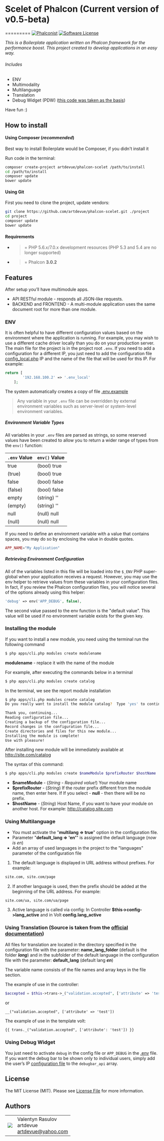# Scelet of Phalcon (Current version of v0.5-beta)
=========
[![Phalconist](http://phalconist.com/artdevue/phalcon-scelet/default.svg)](http://phalconist.com/artdevue/phalcon-scelet)
[![Software License](https://img.shields.io/badge/license-MIT-brightgreen.svg?style=flat-square)](LICENSE.md)

_This is a Boilerplate application written on Phalcon framework for the performance boost. This project created to develop applications in an easy way._ 
###### Includes
* ENV
* Multimodality
* Multilanguage
* Translation
* Debug Widget (PDW) ([this code was taken as the basis](https://github.com/jymboche/phalcon-debug-widget))
   
Have fun :) 

How to install
--------------

#### Using Composer (*recommended*)

Best way to install Boilerplate would be Composer, if you didn't install it

Run code in the terminal: 

```bash
composer create-project artdevue/phalcon-scelet /path/to/install
cd /path/to/install
composer update
bower update
```

#### Using Git

First you need to clone the project, update vendors:

```bash
git clone https://github.com/artdevue/phalcon-scelet.git ./project
cd project
composer update
bower update
```

#### Requirements

* >= PHP 5.6.x/7.0.x development resources (PHP 5.3 and 5.4 are no longer supported)
* >= Phalcon **3.0.2**

Features
--------
After setup you’ll have multimodule apps.
* API RESTful module - responds all JSON-like requests.
* BACKEND and FRONTEND - A multi-module application uses the same document root for more than one module.

### ENV
It is often helpful to have different configuration values based on the environment where the application is running. For example, you may wish to use a different cache driver locally than you do on your production server.
The main file for the project is in the project root `.env`.
If you need to add a configuration for a different IP, you just need to add the configuration file [config_local.php](config/config_local.php) IP and the name of the file that will be used for this IP. For example:
```php
return [
        '192.168.100.2' => '.env_local'
    ];
```
The system automatically creates a copy of file [.env.example](.env.example)
>Any variable in your `.env` file can be overridden by external environment variables such as server-level or system-level environment variables.

##### Environment Variable Types
All variables in your `.env` files are parsed as strings, so some reserved values have been created to allow you to return a wider range of types from the `env()` function:

`.env` Value  | `env()` Value
------------- | -------------
true          | (bool) true
(true)        | (bool) true
false         | (bool) false
(false)       | (bool) false
empty         | (string) ''
(empty)       | (string) ''
null          | (null) null
(null)        | (null) null

If you need to define an environment variable with a value that contains spaces, you may do so by enclosing the value in double quotes.
```php
APP_NAME="My Application"
```
##### Retrieving Environment Configuration
All of the variables listed in this file will be loaded into the `$_ENV` PHP super-global when your application receives a request. However, you may use the env helper to retrieve values from these variables in your configuration files. In fact, if you review the Phalcon configuration files, you will notice several of the options already using this helper:
```php
'debug' => env('APP_DEBUG', false),
```
The second value passed to the env function is the "default value". This value will be used if no environment variable exists for the given key.

### Installing the module
If you want to install a new module, you need using the terminal run the following command
```bash
$ php apps/cli.php modules create modulename
```
**modulename** - replace it with the name of the module

For example, after executing the commands below in a terminal
```bash
$ php apps/cli.php modules create catalog
```
In the terminal, we see the report module installation
```bash
$ php apps/cli.php modules create catalog
Do you really want to install the module catalog?  Type 'yes' to continue: yes

Thank you, continuing...
Reading configuration file...
Creating a backup of the configuration file...
Record changes in the configuration file...
Create directories and files for this new module...
Installing the module is complete!
Use with pleasure!
```
After installing new module will be immediately available at http://site.com/catalog

The syntax of this command:
```bash
$ php apps/cli.php modules create $nameModule $prefixRouter $hostName
```
- **$nameModule** - (*String - Required value!*) Your module name
- **$prefixRouter** - (*String*) If the router prefix different from the module name, then enter here. If If you select - **null** - then there will be no prefix.
- **$hostName**     - (*String*) Host Name, if you want to have your module on another host. For example: http://catalog.site.com

### Using Multilanguage
* You must activate the "**multilang => true**" option in the configuration file.
* Parameter "**default_lang => 'en'**" is assigned the default language (_now is en_)
* Add an array of used languages in the project to the "languages" parameter of the configuration file
1. The default language is displayed in URL address without prefixes. For example: 
```html
site.com, site.com/page
```
2. If another language is used, then the prefix should be added at the beginning of the URL address. For example:
```html
site.com/ua, site.com/ua/page
```
3. Active language is called via config: In Controller **$this->config->lang_active** and in Volt **config.lang_active**

### Using Translation (Source is taken from the [official documentation](https://docs.phalconphp.com/en/3.0.0/reference/translate.html))
All files for translation are located in the directory specified in the configuration file with the parameter: 
**name_lang_folder** (default is the folder **_lang_**) 
and in the subfolder of the default language in the configuration file with the parameter: 
**default_lang** (default lang **_en_**)

The variable name consists of the file names and array keys in the file section.

The example of use in the controller:
```php
$accepted = $this->trans->_("validation.accepted", ['attribute' => 'test']);
```
or
```
__("validation.accepted", ['attribute' => 'test'])
```
The example of use in the template volt:
```html
{{ trans._("validation.accepted", ['attribute': 'test']) }}
```

### Using Debug Widget
You just need to activate `debug` in the config file or `APP_DEBUG` in the [.env](.env) file.
If you want the debug bar to be shown only to individual users, simply add the user’s IP [configuration file](config/config.php) to the `debugbar_api` array.

License
-------

The MIT License (MIT). Please see [License File](LICENSE) for more information.

Authors
-------
<table>
  <tr>
      <td><img src="http://www.gravatar.com/avatar/39ef1c740deff70b054c1d9ae8f86d02?s=60"></td><td valign="middle">Valentyn Rasulov<br>artdevue<br><a href="mailto:artdevue@yahoo.com">artdevue@yahoo.com</a></td>
    </tr>
</table>